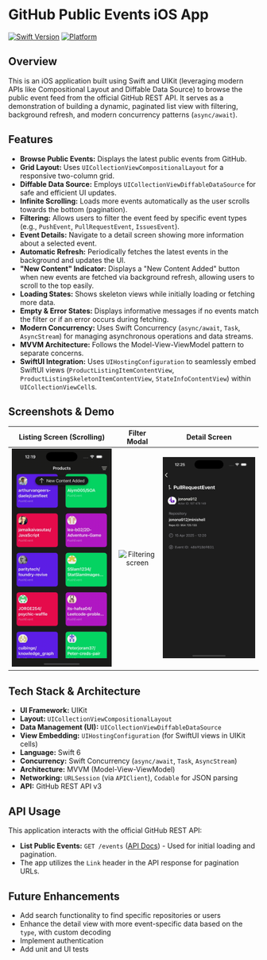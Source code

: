 # GitHub Public Events iOS App

[![Swift Version](https://img.shields.io/badge/Swift-6%2B-orange.svg)](https://img.shields.io/badge/Swift-5.7%2B-Orange.svg)
[![Platform](https://img.shields.io/badge/Platform-iOS%2017.0%2B-blue.svg)](https://img.shields.io/badge/Platform-iOS%2017.0%2B-blue.svg)

## Overview

This is an iOS application built using Swift and UIKit (leveraging modern APIs like Compositional Layout and Diffable Data Source) to browse the public event feed from the official GitHub REST API. It serves as a demonstration of building a dynamic, paginated list view with filtering, background refresh, and modern concurrency patterns (`async/await`).

## Features

*   **Browse Public Events:** Displays the latest public events from GitHub.
*   **Grid Layout:** Uses `UICollectionViewCompositionalLayout` for a responsive two-column grid.
*   **Diffable Data Source:** Employs `UICollectionViewDiffableDataSource` for safe and efficient UI updates.
*   **Infinite Scrolling:** Loads more events automatically as the user scrolls towards the bottom (pagination).
*   **Filtering:** Allows users to filter the event feed by specific event types (e.g., `PushEvent`, `PullRequestEvent`, `IssuesEvent`).
*   **Event Details:** Navigate to a detail screen showing more information about a selected event.
*   **Automatic Refresh:** Periodically fetches the latest events in the background and updates the UI.
*   **"New Content" Indicator:** Displays a "New Content Added" button when new events are fetched via background refresh, allowing users to scroll to the top easily.
*   **Loading States:** Shows skeleton views while initially loading or fetching more data.
*   **Empty & Error States:** Displays informative messages if no events match the filter or if an error occurs during fetching.
*   **Modern Concurrency:** Uses Swift Concurrency (`async/await`, `Task`, `AsyncStream`) for managing asynchronous operations and data streams.
*   **MVVM Architecture:** Follows the Model-View-ViewModel pattern to separate concerns.
*   **SwiftUI Integration:** Uses `UIHostingConfiguration` to seamlessly embed SwiftUI views (`ProductListingItemContentView`, `ProductListingSkeletonItemContentView`, `StateInfoContentView`) within `UICollectionViewCell`s.

## Screenshots & Demo

| Listing Screen (Scrolling) | Filter Modal | Detail Screen 
| :------------------------: | :----------: | :-----------: 
| ![Listing screen](docs/image/grid.gif) | ![Filtering screen](docs/image/filter.gif) | ![Detail screen ](docs/image/details.png)


## Tech Stack & Architecture

*   **UI Framework:** UIKit
*   **Layout:** `UICollectionViewCompositionalLayout`
*   **Data Management (UI):** `UICollectionViewDiffableDataSource`
*   **View Embedding:** `UIHostingConfiguration` (for SwiftUI views in UIKit cells)
*   **Language:** Swift 6
*   **Concurrency:** Swift Concurrency (`async/await`, `Task`, `AsyncStream`)
*   **Architecture:** MVVM (Model-View-ViewModel)
*   **Networking:** `URLSession` (via `APIClient`), `Codable` for JSON parsing
*   **API:** GitHub REST API v3

## API Usage

This application interacts with the official GitHub REST API:

*   **List Public Events:** `GET /events` ([API Docs](https://docs.github.com/en/rest/activity/events?apiVersion=2022-11-28#list-public-events)) - Used for initial loading and pagination.
*   The app utilizes the `Link` header in the API response for pagination URLs.

## Future Enhancements

*   Add search functionality to find specific repositories or users
*   Enhance the detail view with more event-specific data based on the `type`, with custom decoding
*   Implement authentication
*   Add unit and UI tests
